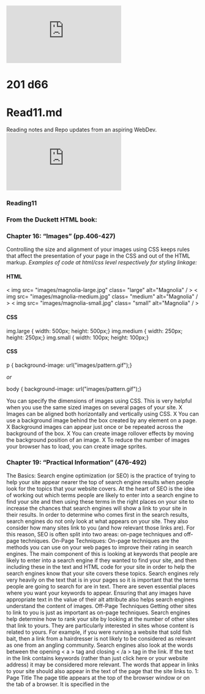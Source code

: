 ![link-lab11](https://github.com/rolandomh/reading-notes/blob/master/READ11.md)
# 201 d66
# Read11.md
Reading notes and Repo updates from an aspiring WebDev.
![Type-copy](https://wtf.tw/ref/duckett.pdf)


### Reading11
### From the Duckett HTML book:
### Chapter 16: “Images” (pp.406-427)
Controlling the size and alignment of your images using CSS keeps rules that affect the presentation of your page in the CSS and out of the HTML markup.
*Examples of code at html/css level respectively for styling linkage:*
#### HTML
< img src= "images/magnolia-large.jpg"
 class= "large" alt="Magnolia" / >
< img src= "images/magnolia-medium.jpg"
 class= "medium" alt="Magnolia" / >
< img src= "images/magnolia-small.jpg"
 class= "small" alt="Magnolia" / >
 
 #### CSS
 img.large {
width: 500px;
height: 500px;}
img.medium {
width: 250px;
height: 250px;}
img.small {
width: 100px;
height: 100px;}

#### CSS 
p {
background-image: url("images/pattern.gif");}

*or*
 
 body {
background-image: url("images/pattern.gif");}

You can specify the dimensions of images using CSS. This is very helpful when you use the same sized images on several pages of your site.
X Images can be aligned both horizontally and vertically using CSS.
X You can use a background image behind the box created by any element on a page.
X Background images can appear just once or be repeated across the background of the box.
X You can create image rollover effects by moving the background position of an image.
X To reduce the number of images your browser has to load, you can create image sprites.


### Chapter 19: “Practical Information” (476-492)

The Basics: Search engine optimization (or SEO) is the practice of trying to help your site appear nearer the top of search engine results
when people look for the topics that your website covers. At the heart of SEO is the idea of
working out which terms people are likely to enter into a search engine to find your site and then using these terms in the right
places on your site to increase the chances that search engines will show a link to your site in their results. In order to determine who comes
first in the search results, search engines do not only look at what appears on your site. They also consider how many sites link
to you (and how relevant those links are). For this reason, SEO is often split into two areas: on-page techniques and off-page techniques.
 On-Page Techniques: On-page techniques are the methods you can use on your web pages to improve their rating in search engines. The main component of this is looking at keywords that people are likely to enter into a search engine if they wanted to find your site, and then including
these in the text and HTML code for your site in order to help the search engines know that your site covers these topics. Search engines rely very heavily on the text that is in your pages so it is important that the terms people are going to search for are in text. There are seven
essential places where you want your keywords to appear. Ensuring that any images have appropriate text in the value of their alt attribute also helps
search engines understand the content of images.
 Off-Page Techniques Getting other sites to link to you is just as important as on-page techniques. Search engines help determine how to rank your
site by looking at the number of other sites that link to yours. They are particularly interested in sites whose content is related to yours. For example, if you were running a website that sold fish bait, then a link from a hairdresser is not likely to be considered as relevant as one
from an angling community. Search engines also look at the words between the opening < a > tag and closing < /a > tag
in the link. If the text in the link contains keywords (rather than just click here or your website address) it may be considered
more relevant. The words that appear in links to your site should also appear in the text of the page that the site links to.
1: Page Title The page title appears at the top of the browser window or on the tab of a browser. It is specified in the <title> element which lives
inside the <head> element. 
 2: URL / Web Address The name of the file is part of the URL. Where possible, use keywords in the file name.
3: Headings If the keywords are in a heading <hn> element then a search engine will know that this page is all about that subject and give it
greater weight than other text.
4: Text Where possible, it helps to repeat the keywords in the main body of the text at least 2-3 times. Do not, however, over-use
these terms, because the text must be easy for a human to read.
5: Link Text
Use keywords in the text that create links between pages (rather than using generic expressions such as "click here").
6: Image Alt Text
Search engines rely on you providing accurate descriptions of images in the alt text. This will also help your images show up in the results of image-based searches.
7: Page Descriptions The description also lives inside the < head > element and is specified using a < meta > tag. It should be a sentence that
describes the content of the page. (These are not shown in the browser window but they may be displayed in the result.
  1: Brainstorm
List down the words that someone might type into Google to find your site. Be sure to include the various topics, products or services your site is
about. It often helps to ask other people what words they would use to find your site because people less familiar with a topic might use different terms than you. (In particular, they are less likely to use industry-specific jargon.) Your list may include some keyword phrases (not just
individual words) if you have topics which are described by more than one word
  2: Organize
Group the keywords into separate lists for the different sections or categories of your website. For example, if your website was a pet shop you might have different categories for different animals (such as dogs, cats and rabbits). On a large site you may break this up further into sub-categories (for example, separate groups for different pet food brands).
  3: Research
There are several tools that let you enter your keywords and then they will suggest additional keywords you might like to
consider, such as: adwords .google .co .uk/ select/KeywordToolExternal (When using this tool, select the "exact match" option rather than "broad match.")
### ![helplink1](www.wordtracker.com)
### ![helplink2](www.keyworddiscovery.com)
Once these tools have suggested additional keywords, add the relevant options to your lists. (Keyword tools will most likely suggest some terms that are irrelevant so do omit any that do not seem appropriate).
4.Compare
5.Refine
6.Map

### Article: “6 Reasons for Pair Programming”
1. so you have extra eyes.
2. so you have extra hands.
3. so you have extra brains.
4. so theres a higher statistical chance you'll have some "sense" between the two assumed huemans. 
5. see reason 6.
6. see reason 1. (this is a loop and call back.HOLLAH!)
